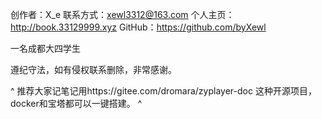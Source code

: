 创作者：X_e
联系方式：xewl3312@163.com
个人主页：http://book.33129999.xyz
GitHub：<https://github.com/byXewl>

一名成都大四学生


遵纪守法，如有侵权联系删除，非常感谢。

^
推荐大家记笔记用https://gitee.com/dromara/zyplayer-doc
这种开源项目，docker和宝塔都可以一键搭建。
^ 
 
 
 
 


